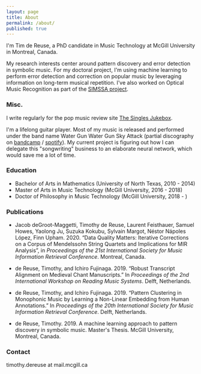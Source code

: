 ```yaml
---
layout: page
title: About
permalink: /about/
published: true
---
```


I'm Tim de Reuse, a PhD candidate in Music Technology at McGill University in Montreal, Canada.

My research interests center around pattern discovery and error detection in symbolic music. For my doctoral project, I'm using machine learning to perform error detection and correction on popular music by leveraging information on long-term musical repetition. I've also worked on Optical Music Recognition as part of the [SIMSSA project](https://simssa.ca/).

### Misc.

I write regularly for the pop music review site [The Singles Jukebox](http://www.thesinglesjukebox.com/).

I'm a lifelong guitar player. Most of my music is released and performed under the band name Water Gun Water Gun Sky Attack (partial discography on [bandcamp](https://watergunsky.bandcamp.com/) / [spotify](https://open.spotify.com/artist/3KstYJyLtTmsxAPLkkEDt8)). My current project is figuring out how I can delegate this "songwriting" business to an elaborate neural network, which would save me a lot of time.

### Education

- Bachelor of Arts in Mathematics (University of North Texas, 2010 - 2014)
- Master of Arts in Music Technology (McGill University, 2016 - 2018)
- Doctor of Philosophy in Music Technology (McGill University, 2018 - )

### Publications

- Jacob deGroot-Maggetti, Timothy de Reuse, Laurent Feisthauer, Samuel Howes, Yaolong Ju, Suzuka Kokubu, Sylvain Margot, Néstor Nápoles López, Finn Upham. 2020. “Data Quality Matters:  Iterative Corrections on a Corpus of Mendelssohn String Quartets and Implications for MIR Analysis”, in _Proceedings of the 21st International Society for Music Information Retrieval Conference_. Montreal, Canada.

- de Reuse, Timothy, and Ichiro Fujinaga. 2019. “Robust Transcript Alignment on Medieval Chant 	Manuscripts.” In _Proceedings of the 2nd International Workshop on Reading Music Systems_. Delft, Netherlands.
  
- de Reuse, Timothy, and Ichiro Fujinaga. 2019. “Pattern Clustering in Monophonic Music by Learning a Non-Linear Embedding from Human Annotations.” In _Proceedings of the 20th International Society for Music Information Retrieval Conference_. Delft, Netherlands.
  
- de Reuse, Timothy. 2019. A machine learning approach to pattern discovery in symbolic music. Master's Thesis. McGill University, Montreal, Canada.

### Contact

timothy.dereuse at mail.mcgill.ca
